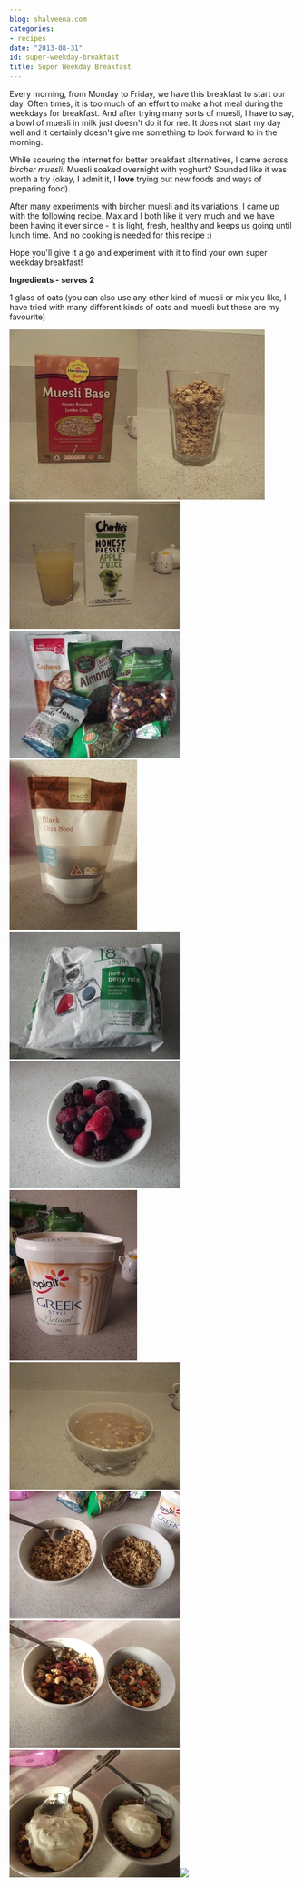 ```yaml
---
blog: shalveena.com
categories:
- recipes
date: "2013-08-31"
id: super-weekday-breakfast
title: Super Weekday Breakfast
---
```


Every morning, from Monday to Friday, we have this breakfast to start our day. Often times, it is too much of an effort to make a hot meal during the weekdays for breakfast. And after trying many sorts of muesli, I have to say, a bowl of muesli in milk just doesn't do it for me. It does not start my day well and it certainly doesn't give me something to look forward to in the morning. 

  

While scouring the internet for better breakfast alternatives, I came across _bircher muesli._ Muesli soaked overnight with yoghurt? Sounded like it was worth a try (okay, I admit it, I **love** trying out new foods and ways of preparing food). 

  

After many experiments with bircher muesli and its variations, I came up with the following recipe. Max and I both like it very much and we have been having it ever since - it is light, fresh, healthy and keeps us going until lunch time. And no cooking is needed for this recipe :)

  

Hope you'll give it a go and experiment with it to find your own super weekday breakfast!

  

**Ingredients - serves 2**

1 glass of oats (you can also use any other kind of muesli or mix you like, I have tried with many different kinds of oats and muesli but these are my favourite)

  

[![](images/620ce-dscf5651.jpg)![](images/1edf8-dscf5652.jpg)![](images/1a571-dscf5657.jpg)![](images/3432b-dscf5662.jpg)![](images/b38e5-dscf5654.jpg)![](images/72add-dscf5656.jpg)![](images/d16e2-dscf5659.jpg)![](images/44ce2-dscf5653.jpg)![](images/843d9-dscf5661.jpg)![](images/b24f2-dscf5663.jpg)![](images/62f71-dscf5665.jpg)![](images/f8762-dscf5668.jpg)![](https://shalveena.files.wordpress.com/2013/08/f8762-dscf5668.jpg?w=300)](https://shalveena.files.wordpress.com/2013/08/5567f-dscf5650.jpg)

